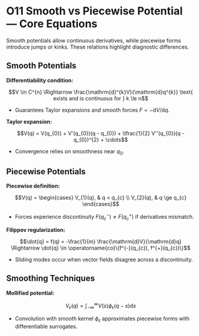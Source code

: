 # O11 Smooth vs Piecewise Potential — Core Equations

Smooth potentials allow continuous derivatives, while piecewise forms introduce jumps or kinks. These relations highlight diagnostic differences.

## Smooth Potentials
**Differentiability condition:**

$$V \in C^{n} \Rightarrow \frac{\mathrm{d}^{k}V}{\mathrm{d}q^{k}} \text{ exists and is continuous for } k \le n$$

- Guarantees Taylor expansions and smooth forces $F = -\mathrm{d}V/\mathrm{d}q$.

**Taylor expansion:**

$$V(q) = V(q_{0}) + V'(q_{0})(q - q_{0}) + \tfrac{1}{2} V''(q_{0})(q - q_{0})^{2} + \cdots$$

- Convergence relies on smoothness near $q_{0}$.

## Piecewise Potentials
**Piecewise definition:**

$$V(q) = \begin{cases}
V_{1}(q), & q < q_{c} \\
V_{2}(q), & q \ge q_{c}
\end{cases}$$

- Forces experience discontinuity $F(q_{c}^{-}) \ne F(q_{c}^{+})$ if derivatives mismatch.

**Filippov regularization:**

$$\dot{q} = f(q) = -\frac{1}{m} \frac{\mathrm{d}V}{\mathrm{d}q} \Rightarrow \dot{q} \in \operatorname{co}\{f^{-}(q_{c}), f^{+}(q_{c})\}$$

- Sliding modes occur when vector fields disagree across a discontinuity.

## Smoothing Techniques
**Mollified potential:**

$$V_{\epsilon}(q) = \int_{-\infty}^{\infty} V(s) \phi_{\epsilon}(q - s) \mathrm{d}s$$

- Convolution with smooth kernel $\phi_{\epsilon}$ approximates piecewise forms with differentiable surrogates.
